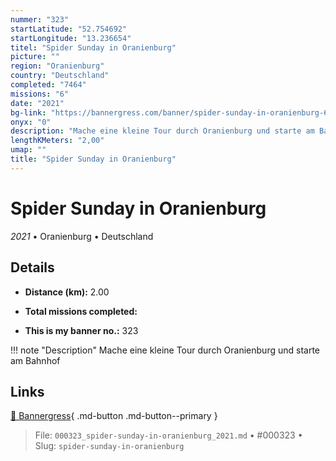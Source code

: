 ```yaml
---
nummer: "323"
startLatitude: "52.754692"
startLongitude: "13.236654"
titel: "Spider Sunday in Oranienburg"
picture: ""
region: "Oranienburg"
country: "Deutschland"
completed: "7464"
missions: "6"
date: "2021"
bg-link: "https://bannergress.com/banner/spider-sunday-in-oranienburg-67de"
onyx: "0"
description: "Mache eine kleine Tour durch Oranienburg und starte am Bahnhof"
lengthKMeters: "2,00"
umap: ""
title: "Spider Sunday in Oranienburg"
---
```

# Spider Sunday in Oranienburg

*2021* • Oranienburg • Deutschland



## Details
- **Distance (km):** 2.00

- **Total missions completed:** 
- **This is my banner no.:** 323


!!! note "Description"
    Mache eine kleine Tour durch Oranienburg und starte am Bahnhof



## Links
[🔗 Bannergress](https://bannergress.com/banner/spider-sunday-in-oranienburg-67de){ .md-button .md-button--primary }



> File: `000323_spider-sunday-in-oranienburg_2021.md` • #000323 • Slug: `spider-sunday-in-oranienburg`
